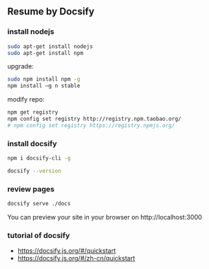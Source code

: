 ## Resume by Docsify

### install nodejs

```sh
sudo apt-get install nodejs
sudo apt-get install npm
```

upgrade:

```sh
sudo npm install npm -g
npm install –g n stable
```

modify repo:

```sh
npm get registry 
npm config set registry http://registry.npm.taobao.org/
# npm config set registry https://registry.npmjs.org/
```

### install docsify

```sh
npm i docsify-cli -g

docsify --version
```

### review pages

```sh
docsify serve ./docs
```

You can preview your site in your browser on http://localhost:3000

### tutorial of docsify

- https://docsify.js.org/#/quickstart
- https://docsify.js.org/#/zh-cn/quickstart


